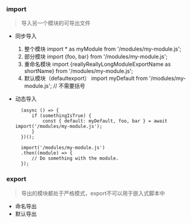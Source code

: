 ### import
> 导入另一个模块的可导出文件
- 同步导入
	1. 整个模块 import * as myModule from '/modules/my-module.js';
	2. 部分模块 import {foo, bar} from '/modules/my-module.js';
	3. 重命名模块 import {reallyReallyLongModuleExportName as shortName}
  from '/modules/my-module.js';
	4. 默认模块（defaultexport） import myDefault from '/modules/my-module.js';  // 不需要括号
- 动态导入

		(async () => {
			if (somethingIsTrue) {
				const { default: myDefault, foo, bar } = await import('/modules/my-module.js');
			}
		})();

		import('/modules/my-module.js')
		.then((module) => {
			// Do something with the module.
		});


### export
> 导出的模块都处于严格模式，export不可以用于嵌入式脚本中
- 命名导出
- 默认导出